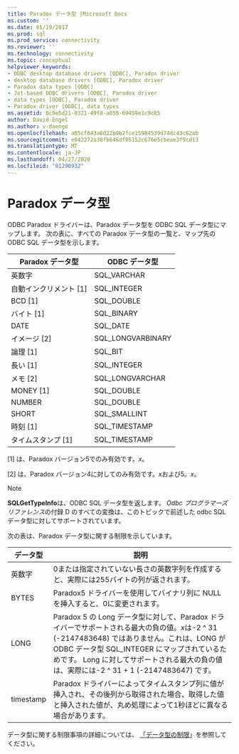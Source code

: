 ```yaml
---
title: Paradox データ型 |Microsoft Docs
ms.custom: ''
ms.date: 01/19/2017
ms.prod: sql
ms.prod_service: connectivity
ms.reviewer: ''
ms.technology: connectivity
ms.topic: conceptual
helpviewer_keywords:
- ODBC desktop database drivers [ODBC], Paradox driver
- desktop database drivers [ODBC], Paradox driver
- Paradox data types [ODBC]
- Jet-based ODBC drivers [ODBC], Paradox driver
- data types [ODBC], Paradox driver
- Paradox driver [ODBC], data types
ms.assetid: 0c9e5d21-9321-49f8-a055-69459e1c9c85
author: David-Engel
ms.author: v-daenge
ms.openlocfilehash: a85cf643a6d22b9b2fce15984539d74dc43c62ab
ms.sourcegitcommit: e042272a38fb646df05152c676e5cbeae3f9cd13
ms.translationtype: MT
ms.contentlocale: ja-JP
ms.lasthandoff: 04/27/2020
ms.locfileid: "81290932"
---
```

# <a name="paradox-data-types"></a>Paradox データ型
ODBC Paradox ドライバーは、Paradox データ型を ODBC SQL データ型にマップします。 次の表に、すべての Paradox データ型の一覧と、マップ先の ODBC SQL データ型を示します。  
  
|Paradox データ型|ODBC データ型|  
|-----------------------|--------------------|  
|英数字|SQL_VARCHAR|  
|自動インクリメント [1]|SQL_INTEGER|  
|BCD [1]|SQL_DOUBLE|  
|バイト [1]|SQL_BINARY|  
|DATE|SQL_DATE|  
|イメージ [2]|SQL_LONGVARBINARY|  
|論理 [1]|SQL_BIT|  
|長い [1]|SQL_INTEGER|  
|メモ [2]|SQL_LONGVARCHAR|  
|MONEY [1]|SQL_DOUBLE|  
|NUMBER|SQL_DOUBLE|  
|SHORT|SQL_SMALLINT|  
|時刻 [1]|SQL_TIMESTAMP|  
|タイムスタンプ [1]|SQL_TIMESTAMP|  
  
 [1] は、Paradox バージョン5でのみ有効です。*x*。  
  
 [2] は、Paradox バージョン4に対してのみ有効です。*x*および5。*x*。  
  
> [!NOTE]  
>  **SQLGetTypeInfo**は、ODBC SQL データ型を返します。 *Odbc プログラマーズリファレンス*の付録 D のすべての変換は、このトピックで前述した odbc SQL データ型に対してサポートされています。  
  
 次の表は、Paradox データ型に関する制限を示しています。  
  
|データ型|説明|  
|---------------|-----------------|  
|英数字|0または指定されていない長さの英数字列を作成すると、実際には255バイトの列が返されます。|  
|BYTES|Paradox5 ドライバーを使用してバイナリ列に NULL を挿入すると、0に変更されます。|  
|LONG|Paradox 5 の Long データ型に対して、Paradox ドライバーでサポートされる最大の負の値。*x*は-2 ^ 31 (-2147483648) ではありません。これは、LONG が ODBC データ型 SQL_INTEGER にマップされているためです。 Long に対してサポートされる最大の負の値は、実際には-2 ^ 31 + 1 (-2147483647) です。|  
|timestamp|Paradox ドライバーによってタイムスタンプ列に値が挿入され、その後列から取得された場合、取得した値と挿入された値が、丸め処理によって1秒ほどに異なる場合があります。|  
  
 データ型に関する制限事項の詳細については、 [「データ型の制限](../../odbc/microsoft/data-type-limitations.md)」を参照してください。
